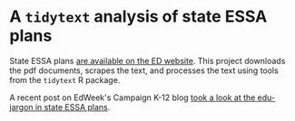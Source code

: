# A `tidytext` analysis of state ESSA plans

State ESSA plans [are available on the ED website](https://www2.ed.gov/admins/lead/account/stateplan17/statesubmission.html). This project downloads the pdf documents, scrapes the text, and processes the text using tools from the `tidytext` R package.


A recent post on EdWeek's Campaign K-12 blog [took a look at the edu-jargon in state ESSA plans]( http://blogs.edweek.org/edweek/campaign-k-12/2017/06/ESSA_plans_most_popular_education_jargon_.html).